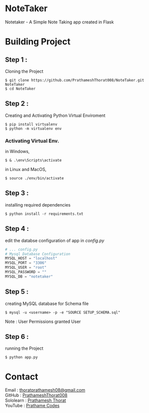 # NoteTaker

Notetaker - A Simple Note Taking app created in Flask

# Building Project

## Step 1 :

Cloning the Project

```console
$ git clone https://github.com/PrathameshThorat008/NoteTaker.git NoteTaker
$ cd NoteTaker
```

## Step 2 :

Creating and Activating Python Virtual Enviroment

```console
$ pip install virtualenv
$ python -m virtualenv env
```

### Activating Virtual Env.

in Windows,

```console
$ & .\env\Scripts\activate
```

in Linux and MacOS,

```console
$ source ./env/bin/activate
```

## Step 3 :

installing required dependencies

```console
$ python install -r requirements.txt
```

## Step 4 :

edit the databse configuration of app in _config.py_

```python
# ... config.py
# Mysql Database Configuration
MYSQL_HOST = "localhost"
MYSQL_PORT = "3306"
MYSQL_USER = "root"
MYSQL_PASSWORD = ""
MYSQL_DB = "notetaker"
```

## Step 5 :

creating MySQL database for Schema file

```console
$ mysql -u <username> -p -e "SOURCE SETUP_SCHEMA.sql"
```

Note : User Permissions granted User

## Step 6 :

running the Project

```console
$ python app.py
```

# Contact

Email : thoratprathamesh08@gmail.com <br />
GitHub : [PrathameshThorat008](https://github.com/PrathameshThorat008) <br />
Sololearn : [Prathamesh Thorat](https://www.sololearn.com/profile/23789199) <br />
YouTube : [Prathame Codes](https://www.youtube.com/channel/UCWurZVa5Gt1ME_kYXEqkrcw) <br />
